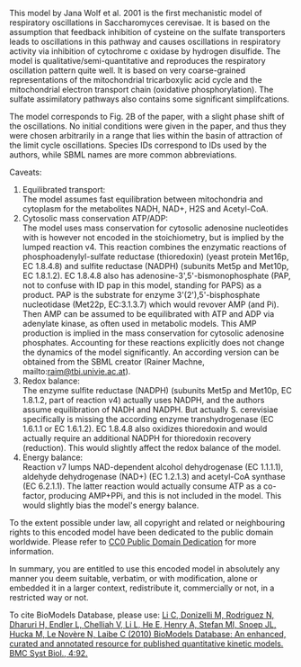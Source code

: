 

This model by Jana Wolf et al. 2001 is the first mechanistic model of
respiratory oscillations in Saccharomyces cerevisae. It is based on the
assumption that feedback inhibition of cysteine on the sulfate transporters
leads to oscillations in this pathway and causes oscillations in respiratory
activity via inhibition of cytochrome c oxidase by hydrogen disulfide. The
model is qualitative/semi-quantitative and reproduces the respiratory
oscillation pattern quite well. It is based on very coarse-grained
representations of the mitochondrial tricarboxylic acid cycle and the
mitochondrial electron transport chain (oxidative phosphorylation). The
sulfate assimilatory pathways also contains some significant simplifcations.

The model corresponds to Fig. 2B of the paper, with a slight phase shift of
the oscillations. No initial conditions were given in the paper, and thus they
were chosen arbitrarily in a range that lies within the basin of attraction of
the limit cycle oscillations. Species IDs correspond to IDs used by the
authors, while SBML names are more common abbreviations.

Caveats:  
1) Equilibrated transport:  
The model assumes fast equilibration between mitochondria and cytoplasm for
the metabolites NADH, NAD+, H2S and Acetyl-CoA.  
2) Cytosolic mass conservation ATP/ADP:  
The model uses mass conservation for cytosolic adenosine nucleotides with is
however not encoded in the stoichiometry, but is implied by the lumped
reaction v4. This reaction combines the enzymatic reactions of
phosphoadenylyl-sulfate reductase (thioredoxin) (yeast protein Met16p, EC
1.8.4.8) and sulfite reductase (NADPH) (subunits Met5p and Met10p, EC
1.8.1.2). EC 1.8.4.8 also has adenosine-3',5'-bismonophosphate (PAP, not to
confuse with ID pap in this model, standing for PAPS) as a product. PAP is the
substrate for enzyme 3'(2'),5'-bisphosphate nucleotidase (Met22p, EC:3.1.3.7)
which would revover AMP (and Pi). Then AMP can be assumed to be equilibrated
with ATP and ADP via adenylate kinase, as often used in metabolic models. This
AMP production is implied in the mass conservation for cytosolic adenosine
phosphates. Accounting for these reactions explicitly does not change the
dynamics of the model significantly. An according version can be obtained from
the SBML creator (Rainer Machne, mailto:raim@tbi.univie.ac.at).  
3) Redox balance:  
The enzyme sulfite reductase (NADPH) (subunits Met5p and Met10p, EC 1.8.1.2,
part of reaction v4) actually uses NADPH, and the authors assume equilibration
of NADH and NADPH. But actually S. cerevisiae specifically is missing the
according enzyme transhydrogenase (EC 1.6.1.1 or EC 1.6.1.2). EC 1.8.4.8 also
oxidizes thioredoxin and would actually require an additional NADPH for
thioredoxin recovery (reduction). This would slightly affect the redox balance
of the model.  
4) Energy balance:  
Reaction v7 lumps NAD-dependent alcohol dehydrogenase (EC 1.1.1.1), aldehyde
dehydrogenase (NAD+) (EC 1.2.1.3) and acetyl-CoA synthase (EC 6.2.1.1). The
latter reaction would actually consume ATP as a co-factor, producing AMP+PPi,
and this is not included in the model. This would slightly bias the model's
energy balance.

  

To the extent possible under law, all copyright and related or neighbouring
rights to this encoded model have been dedicated to the public domain
worldwide. Please refer to [CC0 Public Domain
Dedication](http://creativecommons.org/publicdomain/zero/1.0/) for more
information.

In summary, you are entitled to use this encoded model in absolutely any
manner you deem suitable, verbatim, or with modification, alone or embedded it
in a larger context, redistribute it, commercially or not, in a restricted way
or not.

  

To cite BioModels Database, please use: [Li C, Donizelli M, Rodriguez N,
Dharuri H, Endler L, Chelliah V, Li L, He E, Henry A, Stefan MI, Snoep JL,
Hucka M, Le Novère N, Laibe C (2010) BioModels Database: An enhanced, curated
and annotated resource for published quantitative kinetic models. BMC Syst
Biol., 4:92.](http://www.ncbi.nlm.nih.gov/pubmed/20587024)

